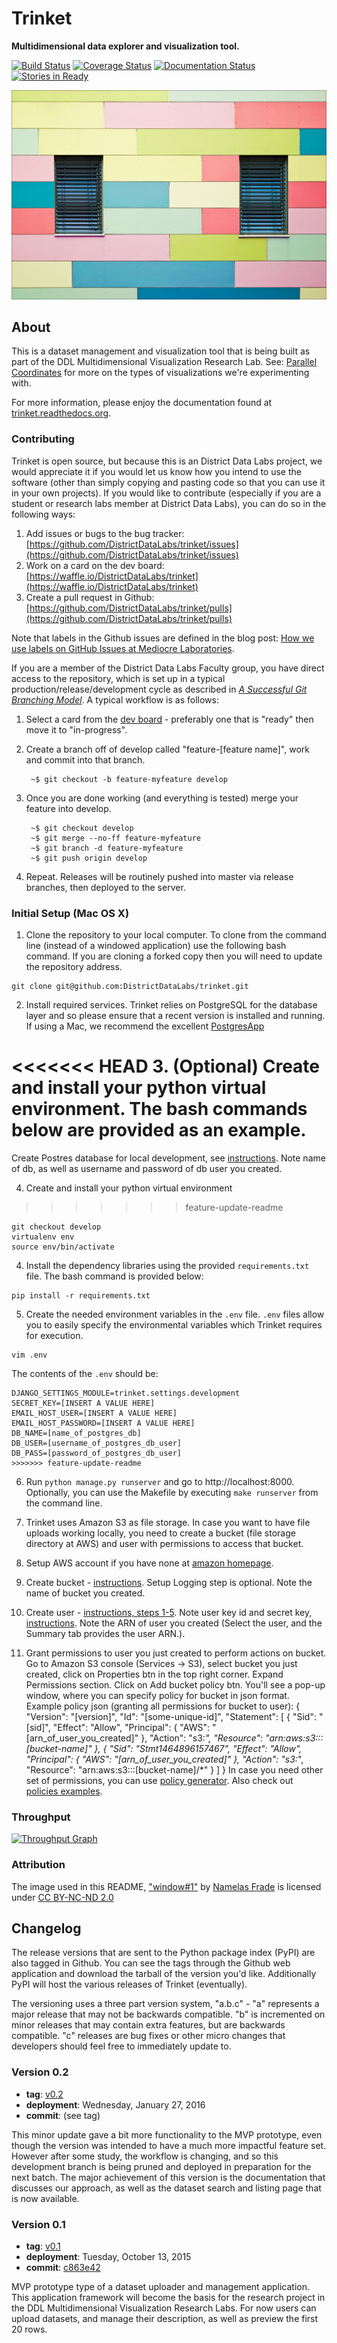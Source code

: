 # Trinket
**Multidimensional data explorer and visualization tool.**

[![Build Status][travis_img]][travis_href]
[![Coverage Status][coveralls_img]][coverals_href]
[![Documentation Status][rtfd_img]][rtfd_href]
[![Stories in Ready][waffle_img]][waffle_href]

[![Colorful Wall](docs/images/wall.jpg)][wall.jpg]

## About

This is a dataset management and visualization tool that is being built as part of the DDL Multidimensional Visualization Research Lab. See: [Parallel Coordinates](http://homes.cs.washington.edu/~jheer//files/zoo/ex/stats/parallel.html) for more on the types of visualizations we're experimenting with.

For more information, please enjoy the documentation found at [trinket.readthedocs.org](http://trinket.readthedocs.org/).

### Contributing

Trinket is open source, but because this is an District Data Labs project, we would appreciate it if you would let us know how you intend to use the software (other than simply copying and pasting code so that you can use it in your own projects). If you would like to contribute (especially if you are a student or research labs member at District Data Labs), you can do so in the following ways:

1. Add issues or bugs to the bug tracker: [https://github.com/DistrictDataLabs/trinket/issues](https://github.com/DistrictDataLabs/trinket/issues)
2. Work on a card on the dev board: [https://waffle.io/DistrictDataLabs/trinket](https://waffle.io/DistrictDataLabs/trinket)
3. Create a pull request in Github: [https://github.com/DistrictDataLabs/trinket/pulls](https://github.com/DistrictDataLabs/trinket/pulls)

Note that labels in the Github issues are defined in the blog post: [How we use labels on GitHub Issues at Mediocre Laboratories](https://mediocre.com/forum/topics/how-we-use-labels-on-github-issues-at-mediocre-laboratories).

If you are a member of the District Data Labs Faculty group, you have direct access to the repository, which is set up in a typical production/release/development cycle as described in _[A Successful Git Branching Model](http://nvie.com/posts/a-successful-git-branching-model/)_. A typical workflow is as follows:

1. Select a card from the [dev board](https://waffle.io/DistrictDataLabs/trinket) - preferably one that is "ready" then move it to "in-progress".

2. Create a branch off of develop called "feature-[feature name]", work and commit into that branch.

        ~$ git checkout -b feature-myfeature develop

3. Once you are done working (and everything is tested) merge your feature into develop.

        ~$ git checkout develop
        ~$ git merge --no-ff feature-myfeature
        ~$ git branch -d feature-myfeature
        ~$ git push origin develop

4. Repeat. Releases will be routinely pushed into master via release branches, then deployed to the server.

### Initial Setup (Mac OS X)

1. Clone the repository to your local computer.  To clone from the command line (instead of a windowed application) use the following bash command.  If you are cloning a forked copy then you will need to update the repository address.

```
git clone git@github.com:DistrictDataLabs/trinket.git
```

2. Install required services.  Trinket relies on PostgreSQL for the database layer and so please ensure that a recent version is installed and running.  If using a Mac, we recommend the excellent [PostgresApp](http://postgresapp.com/)

<<<<<<< HEAD
3. (Optional) Create and install your python virtual environment.  The bash commands below are provided as an example.
=======
Create Postres database for local development, see [instructions](https://www.digitalocean.com/community/tutorials/how-to-use-postgresql-with-your-django-application-on-ubuntu-14-04#create-a-database-and-database-user).
Note name of db, as well as username and password of db user you created.

4. Create and install your python virtual environment
>>>>>>> feature-update-readme

```
git checkout develop
virtualenv env
source env/bin/activate
```

4. Install the dependency libraries using the provided `requirements.txt` file.  The bash command is provided below:

```
pip install -r requirements.txt
```

5. Create the needed environment variables in the `.env` file.  `.env` files allow you to easily specify the environmental variables which Trinket requires for execution.

```
vim .env
```

The contents of the `.env` should be:

```
DJANGO_SETTINGS_MODULE=trinket.settings.development
SECRET_KEY=[INSERT A VALUE HERE]
EMAIL_HOST_USER=[INSERT A VALUE HERE]
EMAIL_HOST_PASSWORD=[INSERT A VALUE HERE]
DB_NAME=[name_of_postgres_db]
DB_USER=[username_of_postgres_db_user]
DB_PASS=[password_of_postgres_db_user]
>>>>>>> feature-update-readme
```

6. Run `python manage.py runserver` and go to http://localhost:8000.  Optionally, you can use the Makefile by executing `make runserver` from the command line.

7. Trinket uses Amazon S3 as file storage.
In case you want to have file uploads working locally, you need to create a bucket (file storage directory at AWS)
and user with permissions to access that bucket.

0. Setup AWS account if you have none at [amazon homepage](http://aws.amazon.com/).
1. Create bucket - [instructions](http://docs.aws.amazon.com/AmazonS3/latest/UG/CreatingaBucket.html).
Setup Logging step is optional. Note the name of bucket you created.
2. Create user - [instructions, steps 1-5](http://docs.aws.amazon.com/IAM/latest/UserGuide/id_users_create.html#id_users_create_console).
Note user key id and secret key, [instructions](http://docs.aws.amazon.com/AWSSimpleQueueService/latest/SQSGettingStartedGuide/AWSCredentials.html).
Note the ARN of user you created (Select the user, and the Summary tab provides the user ARN.).
3. Grant permissions to user you just created to perform actions on bucket.
Go to Amazon S3 console (Services -> S3), select bucket you just created, click on Properties btn in the top right corner.
Expand Permissions section. Click on Add bucket policy btn. You'll see a pop-up window, where you can specify policy for bucket in json format.
Example policy json (granting all permissions for bucket to user):
{
	"Version": "[version]",
	"Id": "[some-unique-id]",
	"Statement": [
		{
			"Sid": "[sid]",
			"Effect": "Allow",
			"Principal": {
				"AWS": "[arn_of_user_you_created]"
			},
			"Action": "s3:*",
			"Resource": "arn:aws:s3:::[bucket-name]"
		},
		{
			"Sid": "Stmt1464896157467",
			"Effect": "Allow",
			"Principal": {
				"AWS": "[arn_of_user_you_created]"
			},
			"Action": "s3:*",
			"Resource": "arn:aws:s3:::[bucket-name]/*"
		}
	]
}
In case you need other set of permissions, you can use [policy generator](http://awspolicygen.s3.amazonaws.com/policygen.html).
Also check out [policies examples](http://docs.aws.amazon.com/AmazonS3/latest/dev/example-bucket-policies.html).


### Throughput

[![Throughput Graph](https://graphs.waffle.io/DistrictDataLabs/trinket/throughput.svg)](https://waffle.io/DistrictDataLabs/trinket/metrics)

### Attribution

The image used in this README, ["window#1"][wall.jpg] by [Namelas Frade](https://www.flickr.com/photos/zingh/) is licensed under [CC BY-NC-ND 2.0](https://creativecommons.org/licenses/by-nc-nd/2.0/)

## Changelog

The release versions that are sent to the Python package index (PyPI) are also tagged in Github. You can see the tags through the Github web application and download the tarball of the version you'd like. Additionally PyPI will host the various releases of Trinket (eventually).

The versioning uses a three part version system, "a.b.c" - "a" represents a major release that may not be backwards compatible. "b" is incremented on minor releases that may contain extra features, but are backwards compatible. "c" releases are bug fixes or other micro changes that developers should feel free to immediately update to.

### Version 0.2

* **tag**: [v0.2](https://github.com/DistrictDataLabs/trinket/releases/tag/v0.2)
* **deployment**: Wednesday, January 27, 2016
* **commit**: (see tag)

This minor update gave a bit more functionality to the MVP prototype, even though the version was intended to have a much more impactful feature set. However after some study, the workflow is changing, and so this development branch is being pruned and deployed in preparation for the next batch. The major achievement of this version is the documentation that discusses our approach, as well as the dataset search and listing page that is now available.

### Version 0.1

* **tag**: [v0.1](https://github.com/DistrictDataLabs/trinket/releases/tag/v0.1)
* **deployment**: Tuesday, October 13, 2015
* **commit**: [c863e42](https://github.com/DistrictDataLabs/trinket/commit/c863e421292be4eaeab36a9233f6ed7e0068679b)

MVP prototype type of a dataset uploader and management application. This application framework will become the basis for the research project in the DDL Multidimensional Visualization Research Labs. For now users can upload datasets, and manage their description, as well as preview the first 20 rows.

<!-- References -->
[travis_img]: https://travis-ci.org/DistrictDataLabs/trinket.svg?branch=master
[travis_href]: https://travis-ci.org/DistrictDataLabs/trinket
[coveralls_img]: https://coveralls.io/repos/DistrictDataLabs/trinket/badge.svg?branch=master&service=github
[coverals_href]: https://coveralls.io/github/DistrictDataLabs/trinket?branch=master
[waffle_img]: https://badge.waffle.io/DistrictDataLabs/trinket.png?label=ready&title=Ready
[waffle_href]: https://waffle.io/DistrictDataLabs/trinket
[rtfd_img]: https://readthedocs.org/projects/trinket/badge/?version=latest
[rtfd_href]: http://trinket.readthedocs.org/en/latest/?badge=latest
[wall.jpg]: https://flic.kr/p/75C2ac

